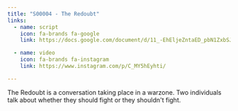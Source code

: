 ```yaml
---
title: "S00004 - The Redoubt"
links:
  - name: script
    icon: fa-brands fa-google
    link: https://docs.google.com/document/d/11_-EhEljeZntaED_pbN1ZxbSJpCbNxrPJVdFOHyIavg/edit?usp=sharing

  - name: video
    icon: fa-brands fa-instagram
    link: https://www.instagram.com/p/C_MY5hEyhti/

---
```


The Redoubt is a conversation taking place in a warzone. Two individuals talk about whether they should fight or they shouldn't fight.
